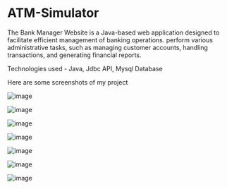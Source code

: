 # ATM-Simulator

The Bank Manager Website is a Java-based web application designed to facilitate efficient management of banking operations. perform various administrative tasks, such as managing customer accounts, handling transactions, and generating financial reports.

Technologies used - Java, Jdbc API, Mysql Database

Here are some screenshots of my project

![image](https://github.com/RajasDoshi/ATM-Simulator/assets/87440634/8594a249-e043-4a84-b60d-0d92c3b26880)

![image](https://github.com/RajasDoshi/ATM-Simulator/assets/87440634/ab85825a-5858-4195-9f39-2a60abe98571)

![image](https://github.com/RajasDoshi/ATM-Simulator/assets/87440634/3e9b5769-d1cd-496a-907e-635901d39f85)

![image](https://github.com/RajasDoshi/ATM-Simulator/assets/87440634/6e147aa4-2b52-4419-ac7e-b7b370e2c82c)

![image](https://github.com/RajasDoshi/ATM-Simulator/assets/87440634/a369fb94-e344-439f-9670-89e2e439003e)

![image](https://github.com/RajasDoshi/ATM-Simulator/assets/87440634/b07fbb34-36db-4835-a164-17318c69affb)

![image](https://github.com/RajasDoshi/ATM-Simulator/assets/87440634/bcfe7fa0-a25e-4c14-b8c6-d79585040926)
